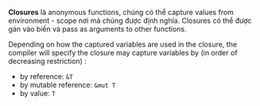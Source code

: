 **Closures** là anonymous functions, chúng có thể capture values from environment - scope nơi mà chúng được định nghĩa. Closures có thể được gán vào biến và pass as arguments to other functions.

Depending on how the captured variables are used in the closure, the compiler will specify the closure may capture variables by (in order of decreasing restriction) :
* by reference: `&T`
* by mutable reference: `&mut T`
* by value: `T`


